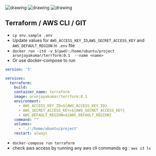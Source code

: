 
 ![drawing](https://accubits-image-assets.s3-ap-southeast-1.amazonaws.com/AJ/terraform.png "")
 ![drawing](https://accubits-image-assets.s3-ap-southeast-1.amazonaws.com/AJ/aws.png "")
 ![drawing](https://accubits-image-assets.s3-ap-southeast-1.amazonaws.com/AJ/git.png "")
 
## Terraform / AWS CLI / GIT 

- `cp env.sample .env`
- Update values for `AWS_ACCESS_KEY_ID`,`AWS_SECRET_ACCESS_KEY` and `AWS_DEFAULT_REGION`  in `.env` file
- `docker run -itd -v $(pwd):/home/ubuntu/project arunjayakumar/terrform:0.1  --name <name>`
- Or use docker-compose to run 

``` yaml
version: '3'

services:
  terraform:
    build: .
    container_name: terraform
    image: arunjayakumar/terrform:0.1
    environment:
      - AWS_ACCESS_KEY_ID=${AWS_ACCESS_KEY_ID}
      - AWS_SECRET_ACCESS_KEY=${AWS_SECRET_ACCESS_KEY}
      - AWS_DEFAULT_REGION=${AWS_DEFAULT_REGION}
    command: ""
    volumes:
      - './:/home/ubuntu/project'
    restart: always
``` 

- `docker-compose run terraform`
- check aws access by running any aws cli commands eg : `aws s3 ls`

